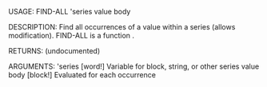 USAGE:
     FIND-ALL 'series value body 

DESCRIPTION:
     Find all occurrences of a value within a series (allows modification).
     FIND-ALL is a function .

RETURNS:
    (undocumented)

ARGUMENTS:
    'series [word!]
        Variable for block, string, or other series
    value
    body [block!]
        Evaluated for each occurrence

